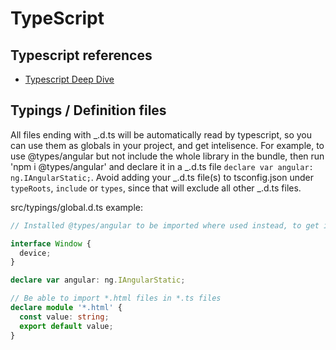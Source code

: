 # TypeScript

## Typescript references

- [Typescript Deep Dive](https://basarat.gitbook.io/typescript/)

## Typings / Definition files

All files ending with _.d.ts will be automatically read by typescript, so you can use them as globals in your project, and get intelisence. For example, to use @types/angular but not include the whole library in the bundle, then run 'npm i @types/angular' and declare it in a _.d.ts file `declare var angular: ng.IAngularStatic;`.
Avoid adding your _.d.ts file(s) to tsconfig.json under `typeRoots`, `include` or `types`, since that will exclude all other _.d.ts files.

src/typings/global.d.ts example:

```typescript
// Installed @types/angular to be imported where used instead, to get intellisence working

interface Window {
  device;
}

declare var angular: ng.IAngularStatic;

// Be able to import *.html files in *.ts files
declare module '*.html' {
  const value: string;
  export default value;
}
```
